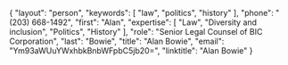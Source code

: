 {
  "layout": "person",
  "keywords": [
    "law",
    "politics",
    "history"
  ],
  "phone": "(203) 668-1492",
  "first": "Alan",
  "expertise": [
    "Law",
    "Diversity and inclusion",
    "Politics",
    "History"
  ],
  "role": "Senior Legal Counsel of BIC Corporation",
  "last": "Bowie",
  "title": "Alan Bowie",
  "email": "Ym93aWUuYWxhbkBnbWFpbC5jb20=",
  "linktitle": "Alan Bowie"
}